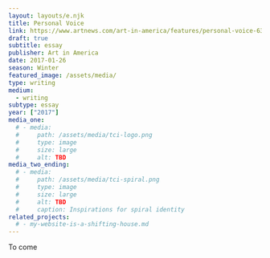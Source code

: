 ```yaml
---
layout: layouts/e.njk
title: Personal Voice
link: https://www.artnews.com/art-in-america/features/personal-voice-63235
draft: true
subtitle: essay
publisher: Art in America
date: 2017-01-26
season: Winter
featured_image: /assets/media/
type: writing
medium:
  - writing
subtype: essay
year: ["2017"]
media_one:
  # - media:
  #     path: /assets/media/tci-logo.png
  #     type: image
  #     size: large
  #     alt: TBD
media_two_ending:
  # - media:
  #     path: /assets/media/tci-spiral.png
  #     type: image
  #     size: large
  #     alt: TBD
  #     caption: Inspirations for spiral identity
related_projects:
  # - my-website-is-a-shifting-house.md
---
```


To come
